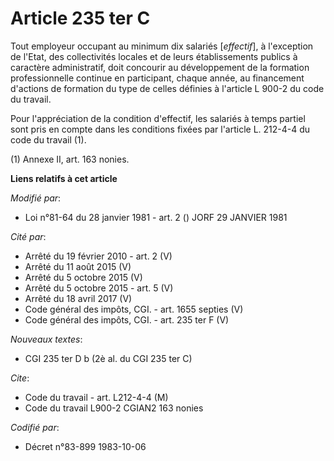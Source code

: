 # Article 235 ter C

Tout employeur occupant au minimum dix salariés [*effectif*], à l'exception de l'Etat, des collectivités locales et de leurs
établissements publics à caractère administratif, doit concourir au développement de la formation professionnelle continue en
participant, chaque année, au financement d'actions de formation du type de celles définies à l'article L 900-2 du code du
travail.

Pour l'appréciation de la condition d'effectif, les salariés à temps partiel sont pris en compte dans les conditions fixées
par l'article L. 212-4-4 du code du travail (1).

(1) Annexe II, art. 163 nonies.

**Liens relatifs à cet article**

_Modifié par_:

  - Loi n°81-64 du 28 janvier 1981 - art. 2 () JORF 29 JANVIER 1981

_Cité par_:

  - Arrêté du 19 février 2010 - art. 2 (V)
  - Arrêté du 11 août 2015 (V)
  - Arrêté du 5 octobre 2015 (V)
  - Arrêté du 5 octobre 2015 - art. 5 (V)
  - Arrêté du 18 avril 2017 (V)
  - Code général des impôts, CGI. - art. 1655 septies (V)
  - Code général des impôts, CGI. - art. 235 ter F (V)

_Nouveaux textes_:

  - CGI 235 ter D b (2è al. du CGI 235 ter C)

_Cite_:

  - Code du travail - art. L212-4-4 (M)
  - Code du travail L900-2 CGIAN2 163 nonies

_Codifié par_:

  - Décret n°83-899 1983-10-06

